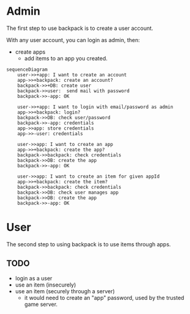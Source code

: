 # Admin

The first step to use backpack is to create a user account.

With any user account, you can login as admin, then:
- create apps
  - add items to an app you created.

```mermaid
sequenceDiagram
    user->>+app: I want to create an account
    app->>+backpack: create an account?
    backpack->>+DB: create user
    backpack->>user:  send mail with password
    backpack->>-app: OK

    user->>+app: I want to login with email/password as admin
    app->>+backpack: login?
    backpack->>DB: check user/password
    backpack->>-app: credentials
    app->>app: store credentials
    app->>-user: credentials

    user->>app: I want to create an app
    app->>+backpack: create the app?
    backpack->>backpack: check credentials
    backpack->>DB: create the app
    backpack->>-app: OK

    user->>app: I want to create an item for given appId
    app->>+backpack: create the item?
    backpack->>backpack: check credentials
    backpack->>DB: check user manages app
    backpack->>DB: create the app
    backpack->>-app: OK
```

# User

The second step to using backpack is to use items through apps.

## TODO
- login as a user
- use an item (insecurely)
- use an item (securely through a server)
  - it would need to create an "app" password, used by the trusted game server.